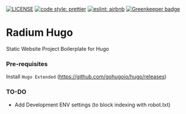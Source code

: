 [![LICENSE](https://img.shields.io/badge/license-MIT-lightgrey.svg)](https://raw.githubusercontent.com/coliff/radium-hugo/master/LICENSE)
[![code style: prettier](https://img.shields.io/badge/code_style-prettier-ff69b4.svg?style=flat-square)](https://github.com/prettier/prettier)
[![eslint: airbnb](https://badgen.net/badge/eslint/airbnb/ff5a5f?icon=airbnb)](https://github.com/airbnb/javascript) [![Greenkeeper badge](https://badges.greenkeeper.io/coliff/radium-hugo.svg?token=606a9c7adad9c8d016689fbce473a73232a998d149ee39de74effc5b5feeca32&ts=1561990208658)](https://greenkeeper.io/)

# Radium Hugo

Static Website Project Boilerplate for Hugo

### Pre-requisites

Install `Hugo Extended` (https://github.com/gohugoio/hugo/releases)

### TO-DO

- Add Development ENV settings (to block indexing with robot.txt)
